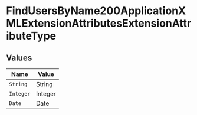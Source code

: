 # FindUsersByName200ApplicationXMLExtensionAttributesExtensionAttributeType


## Values

| Name      | Value     |
| --------- | --------- |
| `String`  | String    |
| `Integer` | Integer   |
| `Date`    | Date      |